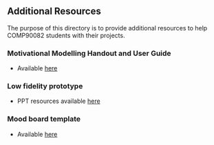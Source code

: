 ## Additional Resources

The purpose of this directory is to provide additional resources to help COMP90082 students with their projects.


### Motivational Modelling Handout and User Guide

- Available [here](https://github.com/COMP90082SM12022/comp90082-2022-sm1-resources/tree/main/workshop_material/motivational_modelling_tool) 

### Low fidelity prototype

- PPT resources available [here](https://github.com/COMP90082SM12022/comp90082-2022-sm1-resources/tree/main/workshop_material/mockup_ppt_templates) 

### Mood board template

- Available [here](https://github.com/COMP90082SM12022/comp90082-2022-sm1-resources/tree/main/workshop_material/moodboard_template)